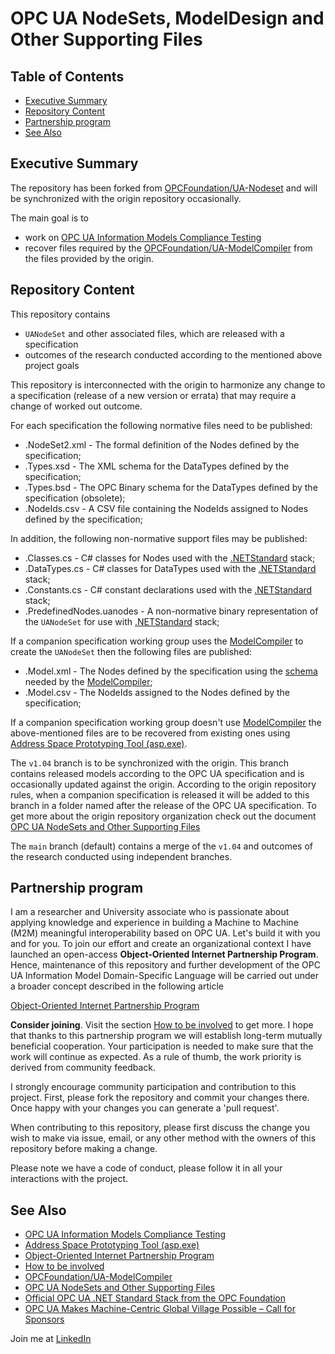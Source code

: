 # OPC UA NodeSets, ModelDesign and Other Supporting Files <!-- omit in toc -->

## Table of Contents <!-- omit in toc -->

- [Executive Summary](#executive-summary)
- [Repository Content](#repository-content)
- [Partnership program](#partnership-program)
- [See Also](#see-also)

## Executive Summary

The repository has been forked from [OPCFoundation/UA-Nodeset][UANodeset] and will be synchronized with the origin repository occasionally.

The main goal is to

- work on [OPC UA Information Models Compliance Testing][ASMDComplianceTesting]
- recover files required by the [OPCFoundation/UA-ModelCompiler][ModelCompiler] from the files provided by the origin.

## Repository Content

This repository contains

- `UANodeSet` and other associated files, which are released with a specification
- outcomes of the research conducted according to the mentioned above project goals

This repository is interconnected with the origin to harmonize any change to a specification (release of a new version or errata) that may require a change of worked out outcome.

For each specification the following normative files need to be published:

- .NodeSet2.xml - The formal definition of the Nodes defined by the specification;
- .Types.xsd - The XML schema for the DataTypes defined by the specification;
- .Types.bsd - The OPC Binary schema for the DataTypes defined by the specification (obsolete);
- .NodeIds.csv - A CSV file containing the NodeIds assigned to Nodes defined by the specification;

In addition, the following non-normative support files may be published:

- .Classes.cs - C# classes for Nodes used with the [.NETStandard][NETStandard] stack;
- .DataTypes.cs - C# classes for DataTypes used with the [.NETStandard][NETStandard] stack;
- .Constants.cs - C# constant declarations used with the [.NETStandard][NETStandard] stack;
- .PredefinedNodes.uanodes - A non-normative binary representation of the `UANodeSet` for use with [.NETStandard][NETStandard] stack;

If a companion specification working group uses the [ModelCompiler][ModelCompiler] to create the `UANodeSet` then the following files are published:

- .Model.xml - The Nodes defined by the specification using the [schema](https://github.com/OPCFoundation/UA-ModelCompiler/blob/master/ModelCompiler/UA%20Model%20Design.xsd) needed by the [ModelCompiler](https://github.com/OPCFoundation/UA-ModelCompiler);
- .Model.csv - The NodeIds assigned to the Nodes defined by the specification;

If a companion specification working group doesn't use [ModelCompiler][ModelCompiler] the above-mentioned files are to be recovered from existing ones using [Address Space Prototyping Tool (asp.exe)][ASP].

The `v1.04` branch is to be synchronized with the origin. This branch contains released models according to the OPC UA specification and is occasionally updated against the origin. According to the origin repository rules, when a companion specification is released it will be added to this branch in a folder named after the release of the OPC UA specification. To get more about the origin repository organization check out the document [OPC UA NodeSets and Other Supporting Files](https://github.com/OPCFoundation/UA-Nodeset#opc-ua-nodesets-and-other-supporting-files)

The `main` branch (default) contains a merge of the `v1.04` and outcomes of the research conducted using independent branches.

## Partnership program

I am a researcher and University associate who is passionate about applying knowledge and experience in building a Machine to Machine (M2M) meaningful interoperability based on OPC UA. Let's build it with you and for you. To join our effort and create an organizational context I have launched an open-access **Object-Oriented Internet Partnership Program**. Hence, maintenance of this repository and further development of the OPC UA Information Model Domain-Specific Language will be carried out under a broader concept described in the following article

[Object-Oriented Internet Partnership Program][Sponsorship]

**Consider joining**. Visit the section [How to be involved][SponsorshipToBeInvolved] to get more. I hope that thanks to this partnership program we will establish long-term mutually beneficial cooperation. Your participation is needed to make sure that the work will continue as expected. As a rule of thumb, the work priority is derived from community feedback.

I strongly encourage community participation and contribution to this project. First, please fork the repository and commit your changes there. Once happy with your changes you can generate a 'pull request'.

When contributing to this repository, please first discuss the change you wish to make via issue, email, or any other method with the owners of this repository before making a change.

Please note we have a code of conduct, please follow it in all your interactions with the project.

[Sponsorship]: https://github.commsvr.com/AboutPartnershipProgram.md.html
[SponsorshipToBeInvolved]: https://github.commsvr.com/AboutPartnershipProgram.md.html#how-to-be-involved

## See Also

- [OPC UA Information Models Compliance Testing][ASMDComplianceTesting]
- [Address Space Prototyping Tool (asp.exe)][ASP]
- [Object-Oriented Internet Partnership Program][Sponsorship]
- [How to be involved][SponsorshipToBeInvolved]
- [OPCFoundation/UA-ModelCompiler][ModelCompiler]
- [OPC UA NodeSets and Other Supporting Files][UANodeset]
- [Official OPC UA .NET Standard Stack from the OPC Foundation][NETStandard]
- [OPC UA Makes Machine-Centric Global Village Possible – Call for Sponsors](https://mpostol.wordpress.com/2020/01/03/opc-ua-makes-machine-centric-global-village-possible-call-for-sponsors/)

[NETStandard]: https://github.com/OPCFoundation/UA-.NETStandard#official-opc-ua-net-standard-stack-from-the-opc-foundation
[ASMDComplianceTesting]: https://mpostol.github.io/ASMD/ASMD50-ModelsTesting
[Sponsorship]: https://github.commsvr.com/AboutPartnershipProgram.md.html
[SponsorshipToBeInvolved]: https://github.commsvr.com/AboutPartnershipProgram.md.html#how-to-be-involved
[ModelCompiler]: https://github.com/OPCFoundation/UA-ModelCompiler
[UANodeset]: https://github.com/OPCFoundation/UA-Nodeset#opc-ua-nodesets-and-other-supporting-files
[ASP]: https://commsvr.gitbook.io/ooi/semantic-data-processing/addressspacecompliancetesttool

Join me at [LinkedIn](https://www.linkedin.com/in/mpostol/)